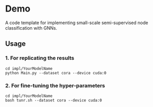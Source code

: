 # Demo
 A code template for implementing small-scale semi-supervised node classification with GNNs.



## Usage

### 1. For replicating the results

```
cd impl/YourModelName
python Main.py --dataset cora --device cuda:0
```

### 2. For fine-tuning the hyper-parameters

``` 
cd impl/YourModelName
bash tunr.sh --dataset cora --device cuda:0
```





